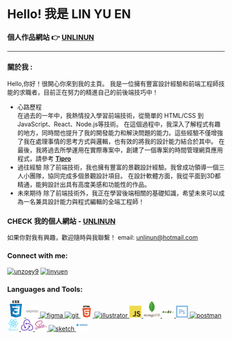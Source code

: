 # Hello! 我是 LIN YU EN 
### 個人作品網站 👉 [**UNLINUN**]("https://unlinun.onrender.com")
***

### 關於我 :
Hello,你好！很開心你來到我的主頁。
我是一位擁有豐富設計經驗和前端工程師技能的求職者，目前正在努力的精進自己的前後端技巧中！

- 心路歷程  
在過去的一年中，我熱情投入學習前端技術，從簡單的 HTML/CSS 到JavaScript、React、Node.js等技術。
在這個過程中，我深入了解程式有趣的地方，同時間也提升了我的開發能力和解決問題的能力。這些經驗不僅增強了我在處理事情的思考方式與邏輯，也有效的將我的設計能力結合於其中。
在最後，我將過去所學運用在實際專案中，創建了一個專案的時間管理網頁應用程式，請參考 [**Tipro**]("https://tipro-app.onrender.com")
- 過往經驗
除了前端技術，我也擁有豐富的景觀設計經驗。我曾成功領導一個三人小團隊，協同完成多個景觀設計項目。
在設計軟體方面，我從平面到3D都精通，能夠設計出具有高度美感和功能性的作品。
- 未來期待
除了前端技術外，我正在學習後端相關的基礎知識，希望未來可以成為一名兼具設計能力與程式編輯的全端工程師！

### CHECK 我的個人網站 - [**UNLINUN**]("https://unlinun.onrender.com")

如果你對我有興趣，歡迎隨時與我聯繫！
email: unlinun@hotmail.com



<h3 align="left">Connect with me:</h3>
<p align="left">
<a href="https://instagram.com/unzoey9" target="blank"><img align="center" src="https://raw.githubusercontent.com/rahuldkjain/github-profile-readme-generator/master/src/images/icons/Social/instagram.svg" alt="unzoey9" height="28" width="28" /></a>
<a href="https://www.behance.net/linyuen" target="blank"><img align="center" src="https://raw.githubusercontent.com/rahuldkjain/github-profile-readme-generator/master/src/images/icons/Social/behance.svg" alt="linyuen" height="28" width="28" /></a>
</p>

<h3 align="left">Languages and Tools:</h3>
<p align="left"> <a href="https://www.w3schools.com/css/" target="_blank" rel="noreferrer"> <img src="https://raw.githubusercontent.com/devicons/devicon/master/icons/css3/css3-original-wordmark.svg" alt="css3" width="40" height="40"/> </a> <a href="https://expressjs.com" target="_blank" rel="noreferrer"> <img src="https://raw.githubusercontent.com/devicons/devicon/master/icons/express/express-original-wordmark.svg" alt="express" width="28" height="28"/> </a> <a href="https://www.figma.com/" target="_blank" rel="noreferrer"> <img src="https://www.vectorlogo.zone/logos/figma/figma-icon.svg" alt="figma" width="28" height="28"/> </a> <a href="https://git-scm.com/" target="_blank" rel="noreferrer"> <img src="https://www.vectorlogo.zone/logos/git-scm/git-scm-icon.svg" alt="git" width="28" height="28"/> </a> <a href="https://www.w3.org/html/" target="_blank" rel="noreferrer"> <img src="https://raw.githubusercontent.com/devicons/devicon/master/icons/html5/html5-original-wordmark.svg" alt="html5" width="28" height="28"/> </a> <a href="https://www.adobe.com/in/products/illustrator.html" target="_blank" rel="noreferrer"> <img src="https://www.vectorlogo.zone/logos/adobe_illustrator/adobe_illustrator-icon.svg" alt="illustrator" width="28" height="28"/> </a> <a href="https://developer.mozilla.org/en-US/docs/Web/JavaScript" target="_blank" rel="noreferrer"> <img src="https://raw.githubusercontent.com/devicons/devicon/master/icons/javascript/javascript-original.svg" alt="javascript" width="28" height="28"/> </a> <a href="https://www.mongodb.com/" target="_blank" rel="noreferrer"> <img src="https://raw.githubusercontent.com/devicons/devicon/master/icons/mongodb/mongodb-original-wordmark.svg" alt="mongodb" width="40" height="40"/> </a> <a href="https://nodejs.org" target="_blank" rel="noreferrer"> <img src="https://raw.githubusercontent.com/devicons/devicon/master/icons/nodejs/nodejs-original-wordmark.svg" alt="nodejs" width="28" height="28"/> </a> <a href="https://www.photoshop.com/en" target="_blank" rel="noreferrer"> <img src="https://raw.githubusercontent.com/devicons/devicon/master/icons/photoshop/photoshop-line.svg" alt="photoshop" width="28" height="28"/> </a> <a href="https://postman.com" target="_blank" rel="noreferrer"> <img src="https://www.vectorlogo.zone/logos/getpostman/getpostman-icon.svg" alt="postman" width="28" height="28"/> </a> <a href="https://reactjs.org/" target="_blank" rel="noreferrer"> <img src="https://raw.githubusercontent.com/devicons/devicon/master/icons/react/react-original-wordmark.svg" alt="react" width="28" height="28"/> </a> <a href="https://redux.js.org" target="_blank" rel="noreferrer"> <img src="https://raw.githubusercontent.com/devicons/devicon/master/icons/redux/redux-original.svg" alt="redux" width="28" height="28"/> </a> <a href="https://sass-lang.com" target="_blank" rel="noreferrer"> <img src="https://raw.githubusercontent.com/devicons/devicon/master/icons/sass/sass-original.svg" alt="sass" width="28" height="28"/> </a> <a href="https://www.sketch.com/" target="_blank" rel="noreferrer"> <img src="https://www.vectorlogo.zone/logos/sketchapp/sketchapp-icon.svg" alt="sketch" width="28" height="28"/> </a> <a href="https://webpack.js.org" target="_blank" rel="noreferrer"> <img src="https://raw.githubusercontent.com/devicons/devicon/d00d0969292a6569d45b06d3f350f463a0107b0d/icons/webpack/webpack-original-wordmark.svg" alt="webpack" width="28" height="28"/> </a> </p>

